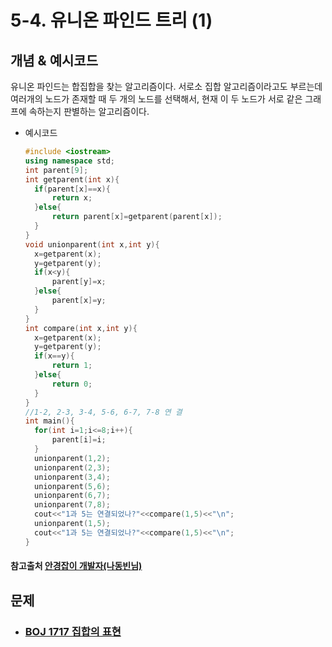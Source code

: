 # 5-4. 유니온 파인드 트리 (1)

## 개념 & 예시코드

유니온 파인드는 합집합을 찾는 알고리즘이다. 서로소 집합 알고리즘이라고도 부르는데 여러개의 노드가 존재할 때 두 개의 노드를 선택해서, 현재 이 두 노드가 서로 같은 그래프에 속하는지 판별하는 알고리즘이다.

- 예시코드

  ```c++
  #include <iostream>
  using namespace std;
  int parent[9];
  int getparent(int x){
  	if(parent[x]==x){
  		return x;
  	}else{
  		return parent[x]=getparent(parent[x]);
  	}
  }
  void unionparent(int x,int y){
  	x=getparent(x);
  	y=getparent(y);
  	if(x<y){
  		parent[y]=x;
  	}else{
  		parent[x]=y;
  	}
  }
  int compare(int x,int y){
  	x=getparent(x);
  	y=getparent(y);
  	if(x==y){
  		return 1;
  	}else{
  		return 0;
  	}
  }
  //1-2, 2-3, 3-4, 5-6, 6-7, 7-8 연 결 
  int main(){
  	for(int i=1;i<=8;i++){
  		parent[i]=i;
  	}
  	unionparent(1,2);
  	unionparent(2,3);
  	unionparent(3,4);
  	unionparent(5,6);
  	unionparent(6,7);
  	unionparent(7,8);
  	cout<<"1과 5는 연결되었나?"<<compare(1,5)<<"\n";
  	unionparent(1,5);
  	cout<<"1과 5는 연결되었나?"<<compare(1,5)<<"\n";
  }
  ```

#### 참고출처 [안경잡이 개발자(나동빈님)]( https://blog.naver.com/ndb796/221230967614 )



## 문제

- ### [BOJ 1717 집합의 표현](https://github.com/jungtaeyong/alstudy2/blob/ty/5-4%20유니온%20파인드%20트리%20(1)/baekjoon%20%171720집합의%20표현.md)

  ### 

  

